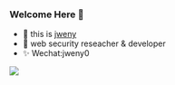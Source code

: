 ### Welcome Here 👋

- 🔭  this is [jweny](https://www.jweny.top)
- 👻  web security reseacher & developer
- ✨  Wechat:jweny0

<img align="center" src="https://github-readme-stats-mrdulin.vercel.app/api?username=jweny&show_icons=true&hide_border=true&hide=prs&theme=radical">
